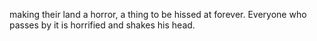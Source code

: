 making their land a horror, a thing to be hissed at forever. Everyone who passes by it is horrified and shakes his head.
